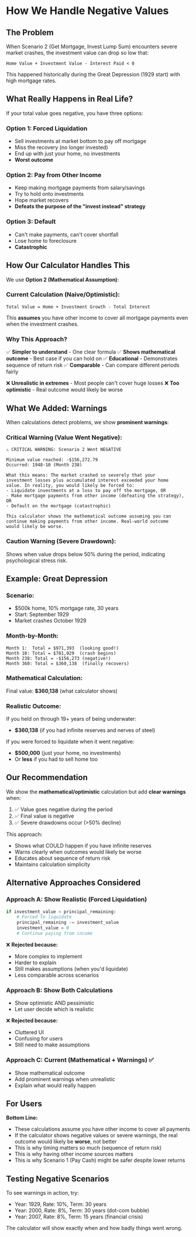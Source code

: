 # How We Handle Negative Values

## The Problem

When Scenario 2 (Get Mortgage, Invest Lump Sum) encounters severe market crashes, the investment value can drop so low that:

```
Home Value + Investment Value - Interest Paid < 0
```

This happened historically during the Great Depression (1929 start) with high mortgage rates.

## What Really Happens in Real Life?

If your total value goes negative, you have three options:

### Option 1: Forced Liquidation
- Sell investments at market bottom to pay off mortgage
- Miss the recovery (no longer invested)
- End up with just your home, no investments
- **Worst outcome**

### Option 2: Pay from Other Income
- Keep making mortgage payments from salary/savings
- Try to hold onto investments
- Hope market recovers
- **Defeats the purpose of the "invest instead" strategy**

### Option 3: Default
- Can't make payments, can't cover shortfall
- Lose home to foreclosure
- **Catastrophic**

## How Our Calculator Handles This

We use **Option 2 (Mathematical Assumption)**:

### Current Calculation (Naive/Optimistic):
```
Total Value = Home + Investment Growth - Total Interest
```

This **assumes** you have other income to cover all mortgage payments even when the investment crashes.

### Why This Approach?

✅ **Simpler to understand** - One clear formula
✅ **Shows mathematical outcome** - Best case if you can hold on
✅ **Educational** - Demonstrates sequence of return risk
✅ **Comparable** - Can compare different periods fairly

❌ **Unrealistic in extremes** - Most people can't cover huge losses
❌ **Too optimistic** - Real outcome would likely be worse

## What We Added: Warnings

When calculations detect problems, we show **prominent warnings**:

### Critical Warning (Value Went Negative):
```
⚠️ CRITICAL WARNING: Scenario 2 Went NEGATIVE

Minimum value reached: -$156,272.79
Occurred: 1948-10 (Month 238)

What this means: The market crashed so severely that your
investment losses plus accumulated interest exceeded your home
value. In reality, you would likely be forced to:
- Liquidate investments at a loss to pay off the mortgage, OR
- Make mortgage payments from other income (defeating the strategy), OR
- Default on the mortgage (catastrophic)

This calculator shows the mathematical outcome assuming you can
continue making payments from other income. Real-world outcome
would likely be worse.
```

### Caution Warning (Severe Drawdown):
Shows when value drops below 50% during the period, indicating psychological stress risk.

## Example: Great Depression

### Scenario:
- $500k home, 10% mortgage rate, 30 years
- Start: September 1929
- Market crashes October 1929

### Month-by-Month:
```
Month 1:  Total = $971,393  (looking good!)
Month 10: Total = $781,029  (crash begins)
Month 238: Total = -$156,273 (negative!)
Month 360: Total = $360,138  (finally recovers)
```

### Mathematical Calculation:
Final value: **$360,138** (what calculator shows)

### Realistic Outcome:
If you held on through 19+ years of being underwater:
- **$360,138** (if you had infinite reserves and nerves of steel)

If you were forced to liquidate when it went negative:
- **$500,000** (just your home, no investments)
- Or **less** if you had to sell home too

## Our Recommendation

We show the **mathematical/optimistic** calculation but add **clear warnings** when:

1. ✅ Value goes negative during the period
2. ✅ Final value is negative
3. ✅ Severe drawdowns occur (>50% decline)

This approach:
- Shows what COULD happen if you have infinite reserves
- Warns clearly when outcomes would likely be worse
- Educates about sequence of return risk
- Maintains calculation simplicity

## Alternative Approaches Considered

### Approach A: Show Realistic (Forced Liquidation)
```python
if investment_value < principal_remaining:
    # Forced to liquidate
    principal_remaining -= investment_value
    investment_value = 0
    # Continue paying from income
```

❌ **Rejected because:**
- More complex to implement
- Harder to explain
- Still makes assumptions (when you'd liquidate)
- Less comparable across scenarios

### Approach B: Show Both Calculations
- Show optimistic AND pessimistic
- Let user decide which is realistic

❌ **Rejected because:**
- Cluttered UI
- Confusing for users
- Still need to make assumptions

### Approach C: Current (Mathematical + Warnings) ✅
- Show mathematical outcome
- Add prominent warnings when unrealistic
- Explain what would really happen

## For Users

**Bottom Line:**
- These calculations assume you have other income to cover all payments
- If the calculator shows negative values or severe warnings, the real outcome would likely be **worse**, not better
- This is why timing matters so much (sequence of return risk)
- This is why having other income sources matters
- This is why Scenario 1 (Pay Cash) might be safer despite lower returns

## Testing Negative Scenarios

To see warnings in action, try:
- Year: 1929, Rate: 10%, Term: 30 years
- Year: 2000, Rate: 8%, Term: 30 years (dot-com bubble)
- Year: 2007, Rate: 8%, Term: 15 years (financial crisis)

The calculator will show exactly when and how badly things went wrong.
